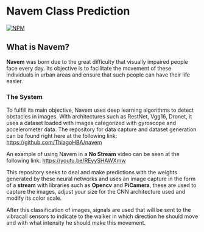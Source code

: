 # Navem Class Prediction
[![NPM](https://img.shields.io/npm/l/react)](https://github.com/ThiagoHBA/navem_class_prediction/blob/master/LICENSE) 

## What is Navem?
**Navem** was born due to the great difficulty that visually impaired people face
every day. Its objective is to facilitate the movement of these individuals in urban areas and ensure that such people can have their life easier.

### The System
To fulfill its main objective, Navem uses deep learning algorithms to detect obstacles in images. With architectures such as RestNet, Vgg16, Dronet,
it uses a dataset loaded with images categorized with gyroscope and accelerometer data. The repository for data capture and dataset generation can be
found right here at the following link: https://github.com/ThiagoHBA/navem

An example of using Navem in a **No Stream** video can be seen at the following link: https://youtu.be/REyySHAWXmw

This repository seeks to deal and make predictions with the weights generated by these neural networks and uses an image capture in the form of a **stream** with libraries such as **Opencv** and **PiCamera**, these are used to capture the images, adjust your size for the CNN architecture used and modify its color scale.

After this classification of images, signals are used that will be sent to the vibracall sensors to indicate to the walker in which direction he should move and with what intensity he should make this movement.

